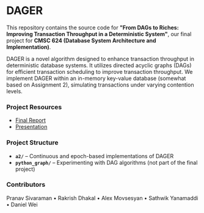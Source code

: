 # DAGER  

This repository contains the source code for **"From DAGs to Riches: Improving Transaction Throughput in a Deterministic System"**, our final project for **CMSC 624 (Database System Architecture and Implementation)**.  

DAGER is a novel algorithm designed to enhance transaction throughput in deterministic database systems. It utilizes directed acyclic graphs (DAGs) for efficient transaction scheduling to improve transaction throughput. We implement DAGER within an in-memory key-value database (somewhat based on Assignment 2), simulating transactions under varying contention levels.

### Project Resources
- [Final Report](https://github.com/hsirkar/pdfs/blob/main/CMSC624_Final_Paper.pdf?raw=true)  
- [Presentation](https://github.com/hsirkar/pdfs/blob/main/624%20Final%20Project%20Presentation.pdf?raw=true)  

### Project Structure  
- **`a2/`** – Continuous and epoch-based implementations of DAGER  
- **`python_graph/`** – Experimenting with DAG algorithms (not part of the final project)  

### Contributors  
Pranav Sivaraman • Rakrish Dhakal • Alex Movsesyan • Sathwik Yanamaddi • Daniel Wei 
